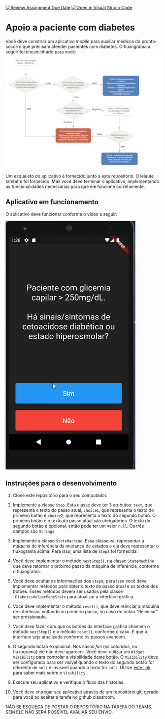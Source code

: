 [![Review Assignment Due Date](https://classroom.github.com/assets/deadline-readme-button-24ddc0f5d75046c5622901739e7c5dd533143b0c8e959d652212380cedb1ea36.svg)](https://classroom.github.com/a/r5VQAWId)
[![Open in Visual Studio Code](https://classroom.github.com/assets/open-in-vscode-718a45dd9cf7e7f842a935f5ebbe5719a5e09af4491e668f4dbf3b35d5cca122.svg)](https://classroom.github.com/online_ide?assignment_repo_id=11973709&assignment_repo_type=AssignmentRepo)
# Apoio a paciente com diabetes

Você deve construir um aplicativo _mobile_ para auxiliar médicos
do pronto-socorro que precisam atender pacientes com diabetes.
O fluxograma a seguir foi encaminhado para você:
![Fluxograma atendimento diabetes](doc/diabetes-fluxograma.png.jpg)

Um esqueleto do aplicativo é fornecido junto a este repositório. O leiaute também foi fornecido. Mas você deve terminar o aplicativo, implementando as funcionalidades necessárias para que ele funcione corretamente.

## Aplicativo em funcionamento

O aplicativo deve funcionar conforme o vídeo a seguir:

![Aplicativo em funcionamento](doc/diabetes.gif)


## Instruções para o desenvolvimento

1. Clone este repositório para o seu computador.
2. Implemente a classe `Step`. Esta classe deve ter 3 atributos: `text`, que representa o texto do passo atual, `choice1`, que representa o texto do primeiro botão e `choice2`, que representa o texto do segundo botão. O primeiro botão e o texto do passo atual são obrigatórios. O texto do segundo botão é opcional, então pode ter um valor `null`. Os três campos são `String`s.
3. Implemente a classe `StateMachine`. Essa classe vai representar a máquina de inferência da mudança de estados e ela deve representar o fluxograma acima. Para isso, uma lista de `Step`s foi fornecida.
4. Você deve implementar o método `nextStep()`, na classe `StateMachine` que deve retornar o próximo passo da máquina de inferência, conforme o fluxograma.
5. Você deve ocultar as informações dos `Step`s; para isso você deve implementar métodos para obter o texto do passo atual e os textos dos botões. Esses métodos devem ser usados pela classe `_DiabetesHelperPageState` para atualizar a interface gráfica.
6. Você deve implementar o método `reset()`, que deve reiniciar a máquina de inferência, voltando ao primeiro passo, no caso do botão "Reiniciar" ser pressionado.
7. Você deve fazer com que os botôes da interface gráfica chamem o método `nextStep()` e o método `reset()`, conforme o caso. E que a interface seja atualizada conforme os passos avancem.
8. O segundo botão é opcional. Nos casos _fim_ (os coloridos, no fluxograma) ele não deve aparecer. Você deve utilizar um `Widget` `Visibility` para controlar a visibilidade deste botão. O `Visibility` deve ser configurado para ser visível quando o texto do segundo botão for diferente de `null` e invisível quando o texto for `null`. Utilize [este link](https://api.flutter.dev/flutter/widgets/Visibility-class.html) para saber mais sobre o `Visibility`.

9. Execute seu aplicativo e verifique o fluxo das histórias.
10. Você deve entregar seu aplicativo através de um repositório git, gerado para você ao aceitar a tarefa no github classroom. 

NÃO SE ESQUEÇA DE POSTAR O REPOSITÓRIO NA TAREFA DO TEAMS. SEM ELE NÃO SERÁ POSSÍVEL AVALIAR SEU ENVIO.
